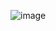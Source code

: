 ![image](https://user-images.githubusercontent.com/28650717/224129093-db2542b1-e817-4b47-8f52-f6110f5a1810.png)
